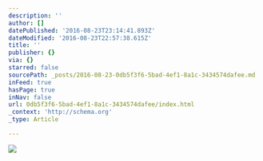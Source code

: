 ```yaml
---
description: ''
author: []
datePublished: '2016-08-23T23:14:41.893Z'
dateModified: '2016-08-23T22:57:38.615Z'
title: ''
publisher: {}
via: {}
starred: false
sourcePath: _posts/2016-08-23-0db5f3f6-5bad-4ef1-8a1c-3434574dafee.md
inFeed: true
hasPage: true
inNav: false
url: 0db5f3f6-5bad-4ef1-8a1c-3434574dafee/index.html
_context: 'http://schema.org'
_type: Article

---
```

![](https://the-grid-user-content.s3-us-west-2.amazonaws.com/0c2488b7-040a-4447-8886-8fdceb59af5a.jpg)